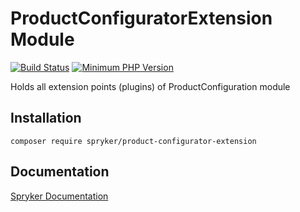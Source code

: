# ProductConfiguratorExtension Module
[![Build Status](https://travis-ci.org/spryker/product-configurator-extension.svg)](https://travis-ci.org/spryker/product-configurator-extension)
[![Minimum PHP Version](https://img.shields.io/badge/php-%3E%3D%207.2-8892BF.svg)](https://php.net/)

Holds all extension points (plugins) of ProductConfiguration module

## Installation

```
composer require spryker/product-configurator-extension
```

## Documentation

[Spryker Documentation](https://academy.spryker.com/developing_with_spryker/module_guide/modules.html)

